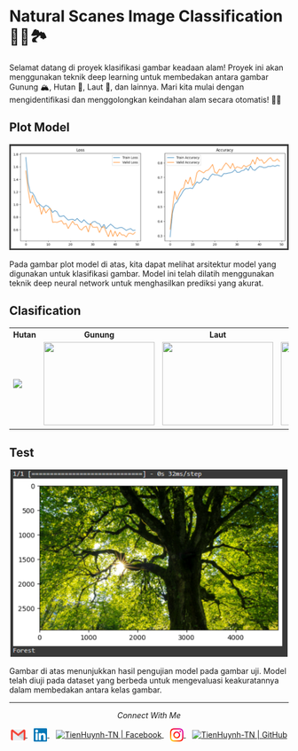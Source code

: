 # Natural Scanes Image Classification 📸🌿🏞️ 

Selamat datang di proyek klasifikasi gambar keadaan alam! Proyek ini akan menggunakan teknik deep learning untuk membedakan antara gambar Gunung 🏔️, Hutan 🌳, Laut 🌊, dan lainnya. Mari kita mulai dengan mengidentifikasi dan menggolongkan keindahan alam secara otomatis! 🚀😊

## Plot Model
<p align='center'>
  <img src='https://github.com/wildanmjjhd29/Natural-Scenes-Image-Classification/blob/main/plot.png' width='800px' >
</p>


Pada gambar plot model di atas, kita dapat melihat arsitektur model yang digunakan untuk klasifikasi gambar. Model ini telah dilatih menggunakan teknik deep neural network untuk menghasilkan prediksi yang akurat.
## Clasification

<table align='center'>
  <tr>
    <th>Hutan</th>
    <th>Gunung</th>
    <th>Laut</th>
    <th>Bangunan</th>
  </tr>
  <tr>
    <td>
      <img src="https://akcdn.detik.net.id/visual/2022/12/23/1446170023_43.jpeg">
    </td>
    <td>
      <img src="https://encrypted-tbn0.gstatic.com/images?q=tbn:ANd9GcQZoSbHu-SNjkKWSejwpw_TSgkVQOwhWeqSXQ&usqp=CAU" width="200px" height="150px">
    </td>
    <td>
      <img src="https://akcdn.detik.net.id/visual/2021/07/06/keindahan-wisata-super-prioritas-labuan-bajo_169.jpeg" height="150px" width="200px" >
    </td>
    <td>
      <img src="https://agniakhassaarkananta.com/wp-content/uploads/2021/08/klasifikasi-bangunan-gedung.jpg" height="150px" width="200px" >
    </td>
  </tr>
<table/>
  
## Test 
<p align='center'>
  <img src='https://github.com/wildanmjjhd29/Natural-Scenes-Image-Classification/blob/main/test_model.png' width='500px' >
</p>


Gambar di atas menunjukkan hasil pengujian model pada gambar uji. Model telah diuji pada dataset yang berbeda untuk mengevaluasi keakuratannya dalam membedakan antara kelas gambar.

<hr/>

<P align='center'>
  <i>
    Connect With Me
  </i>
</P>

<p align="center">
  <a href="#" >
    <img align="center" alt="TienHuynh-TN | Gmail" width="26px" src="https://github.com/SatYu26/SatYu26/blob/master/Assets/Gmail.svg" />
  </a> &nbsp;&nbsp;
  
  <a href="https://www.linkedin.com/in/wildanmujjahid/" target="_blank">
    <img align="center" alt="TienHuynh-TN | Linkedin" width="24px" src="https://github.com/SatYu26/SatYu26/blob/master/Assets/Linkedin.svg" />
  </a> &nbsp;&nbsp;
  
  <a href="#/" target="_blank">
      <img align="center" alt="TienHuynh-TN | Facebook" width="24px" src="https://upload.wikimedia.org/wikipedia/en/thumb/0/04/Facebook_f_logo_%282021%29.svg/100px-Facebook_f_logo_%282021%29.svg.png" />
  </a> &nbsp;&nbsp;
  
  <a href="https://instagram.com/_wildanmjjhd" target="_blank">
    <img align="center" alt="TienHuynh-TN | Instagram" width="24px" src="https://github.com/SatYu26/SatYu26/blob/master/Assets/Instagram.svg" />
  </a> &nbsp;&nbsp;
  
  <a href="#" target="_blank">
    <img align="center" alt="TienHuynh-TN | GitHub" width="26px" src="https://upload.wikimedia.org/wikipedia/commons/thumb/a/ae/Github-desktop-logo-symbol.svg/1024px-Github-desktop-logo-symbol.svg.png" />
  </a> &nbsp;&nbsp;
<p> 



